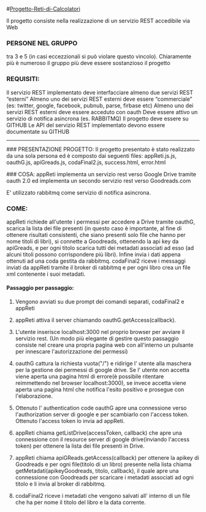 #[Progetto-Reti-di-Calcolatori](https://github.com/LMeucci/Progetto-Reti-di-Calcolatori)

Il progetto consiste nella realizzazione di un servizio REST accedibile via Web

### PERSONE NEL GRUPPO
tra 3 e 5 (in casi eccezzionali si può violare questo vincolo). Chiaramente più è numeroso il gruppo più deve essere sostanzioso il progetto

### REQUISITI:
Il servizio REST implementato deve interfacciare almeno due servizi REST “esterni”
Almeno uno dei servizi REST esterni deve essere “commerciale” (es: twitter, google, facebook, pubnub, parse, firbase etc)
Almeno uno dei servizi REST esterni deve essere acceduto con oauth
Deve essere attivo un servizio di notifica asincrona (es. RABBITMQ)
Il progetto deve essere su GITHUB
Le API del servizio REST implementato devono essere documentate su GITHUB

------------------------------------------------------------------------------------------------------------------------------

### PRESENTAZIONE PROGETTO:
Il progetto presentato è stato realizzato da una sola persona ed è composto dai seguenti files:
appReti.js.js, oauthG.js, apiGreads.js, codaFinal2.js, success.html, error.html


### COSA:
appReti implementa un servizio rest verso Google Drive tramite oauth 2.0 ed implementa un secondo servizio rest verso Goodreads.com

E' utilizzato rabbitmq come servizio di notifica asincrona.


### COME:

appReti richiede all'utente i permessi per accedere a Drive tramite oauthG, scarica la lista dei file presenti
(in questo caso è importante, al fine di ottenere risultati consistenti, che siano presenti solo file che hanno per nome titoli di libri),
si connette a Goodreads, ottenendo la api key da apiGreads, e per ogni titolo scarica tutti dei metadati associati ad esso
(ad alcuni titoli possono corrispondere più libri).
Infine invia i dati appena ottenuti ad una coda gestita da rabbitmq.
codaFinal2 riceve i messaggi inviati da appReti tramite il broker di rabbitmq e per ogni libro crea un file xml contenente i suoi metadati.


#### Passaggio per passaggio:
1. Vengono avviati su due prompt dei comandi separati, codaFinal2 e appReti

2. appReti attiva il server chiamando oauthG.getAccess(callback).

3. L'utente inserisce localhost:3000 nel proprio browser per avviare il servizio rest.
	(Un modo più elegante di gestire questo passaggio consiste nel creare una propria pagina web con all'interno un pulsante per innescare l'autorizzazione dei permessi)

4. oauthG cattura la richiesta vuota("/") e ridirige l' utente alla maschera per la gestione dei permessi di google drive. Se l' utente non accetta viene aperta una pagina html di errore(è possibile ritentare reimmettendo nel browser localhost:3000), se invece accetta viene aperta  una pagina html che notifica l'esito positivo e prosegue con l'elaborazione.

5. Ottenuto l' authentication code oauthG apre una connessione verso l'authorization server di google e per scambiarlo con l'access token. Ottenuto l'access token lo invia ad appReti.

6. appReti chiama getListDrive(accessToken, callback) che apre una connessione con il resource server di google drive(inviando l'access token) per ottenere la lista dei file presenti in Drive.

7. appReti chiama apiGReads.getAccess(callback) per ottenere la apikey di Goodreads e per ogni file(titolo di un libro) presente nella lista chiama getMetadati(apikeyGoodreads, titolo, callback), il quale apre una connessione con Goodreads per scaricare i metadati associati ad ogni titolo e li invia al broker di rabbitmq.

8. codaFinal2 riceve i metadati che vengono salvati all' interno di un file che ha per nome il titolo del libro e la data corrente.
